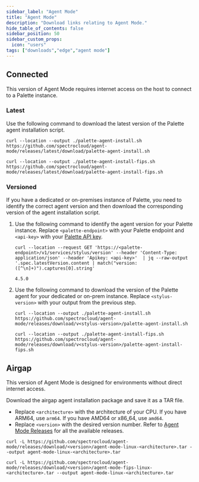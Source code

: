 ```yaml
---
sidebar_label: "Agent Mode"
title: "Agent Mode"
description: "Download links relating to Agent Mode."
hide_table_of_contents: false
sidebar_position: 50
sidebar_custom_props:
  icon: "users"
tags: ["downloads","edge","agent mode"]
---
```


## Connected

This version of Agent Mode requires internet access on the host to connect to a Palette instance.

### Latest

Use the following command to download the latest version of the Palette agent installation script.

<Tabs groupId="FIPS">

<TabItem value="Non-FIPS">

```shell
curl --location --output ./palette-agent-install.sh https://github.com/spectrocloud/agent-mode/releases/latest/download/palette-agent-install.sh
```

</TabItem>

<TabItem value="FIPS">

```shell
curl --location --output ./palette-agent-install-fips.sh https://github.com/spectrocloud/agent-mode/releases/latest/download/palette-agent-install-fips.sh
```

</TabItem>

</Tabs>

### Versioned

If you have a dedicated or on-premises instance of Palette, you need to identify the correct agent version and then download the corresponding version of the agent installation script.

1. Use the following command to identify the agent version for your Palette instance. Replace `<palette-endpoint>` with your Palette endpoint and `<api-key>` with your [Palette API key](../user-management/authentication/api-key/api-key.md).

   ```shell
   curl --location --request GET 'https://<palette-endpoint>/v1/services/stylus/version' --header 'Content-Type: application/json' --header 'Apikey: <api-key>'  | jq --raw-output '.spec.latestVersion.content | match("version: ([^\n]+)").captures[0].string'
   ```

   ```text hideClipboard title="Example output"
   4.5.0
   ```

2. Use the following command to download the version of the Palette agent for your dedicated or on-prem instance. Replace `<stylus-version>` with your output from the previous step.

   <Tabs groupId="FIPS">

   <TabItem value="Non-FIPS">

   ```shell
   curl --location --output ./palette-agent-install.sh https://github.com/spectrocloud/agent-mode/releases/download/v<stylus-version>/palette-agent-install.sh
   ```

   </TabItem>

   <TabItem value="FIPS">

   ```shell
   curl --location --output ./palette-agent-install-fips.sh https://github.com/spectrocloud/agent-mode/releases/download/v<stylus-version>/palette-agent-install-fips.sh
   ```

   </TabItem>

   </Tabs>

## Airgap

This version of Agent Mode is designed for environments without direct internet access.

Download the airgap agent installation package and save it as a TAR file.

- Replace `<architecture>` with the architecture of your CPU. If you have ARM64, use `arm64`. If you have AMD64 or x86_64, use `amd64`.
- Replace `<version>` with the desired version number. Refer to [Agent Mode Releases](https://github.com/spectrocloud/agent-mode/releases) for all the available releases.

<Tabs groupID="FIPS">

<TabItem value="Non-FIPS">

```shell
curl -L https://github.com/spectrocloud/agent-mode/releases/download/<version>/agent-mode-linux-<architecture>.tar --output agent-mode-linux-<architecture>.tar
```

</TabItem>

<TabItem value="FIPS">

```shell
curl -L https://github.com/spectrocloud/agent-mode/releases/download/<version>/agent-mode-fips-linux-<architecture>.tar --output agent-mode-linux-<architecture>.tar
```

</TabItem>

</Tabs>
